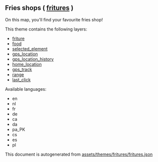 [//]: # (WARNING: this file is automatically generated. Please find the sources at the bottom and edit those sources)

 Fries shops ( [fritures](https://mapcomplete.org/fritures) ) 
--------------------------------------------------------------



On this map, you'll find your favourite fries shop!

This theme contains the following layers:



  - [friture](../Layers/friture.md)
  - [food](../Layers/food.md)
  - [selected_element](../Layers/selected_element.md)
  - [gps_location](../Layers/gps_location.md)
  - [gps_location_history](../Layers/gps_location_history.md)
  - [home_location](../Layers/home_location.md)
  - [gps_track](../Layers/gps_track.md)
  - [range](../Layers/range.md)
  - [last_click](../Layers/last_click.md)


Available languages:



  - en
  - nl
  - fr
  - de
  - ca
  - da
  - pa_PK
  - cs
  - es
  - pl
 

This document is autogenerated from [assets/themes/fritures/fritures.json](https://github.com/pietervdvn/MapComplete/blob/develop/assets/themes/fritures/fritures.json)
